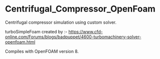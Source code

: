 # Centrifugal_Compressor_OpenFoam
Centrifugal compressor simulation using custom solver. 

turboSimpleFoam created by :- https://www.cfd-online.com/Forums/blogs/badpuppet/4600-turbomachinery-solver-openfoam.html

Compiles with OpenFOAM version 8. 

